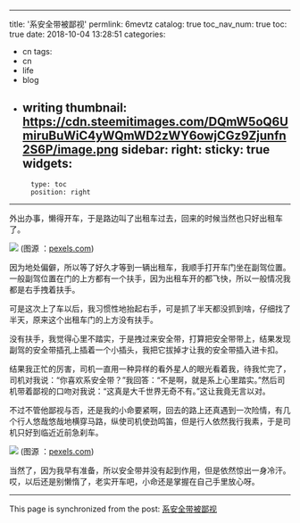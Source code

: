 
---
title: '系安全带被鄙视'
permlink: 6mevtz
catalog: true
toc_nav_num: true
toc: true
date: 2018-10-04 13:28:51
categories:
- cn
tags:
- cn
- life
- blog
- writing
thumbnail: https://cdn.steemitimages.com/DQmW5oQ6UmiruBuWiC4yWQmWD2zWY6owjCGz9Zjunfn2S6P/image.png
sidebar:
    right:
        sticky: true
widgets:
    -
        type: toc
        position: right
---


外出办事，懒得开车，于是路边叫了出租车过去，回来的时候当然也只好出租车了。

![](https://cdn.steemitimages.com/DQmW5oQ6UmiruBuWiC4yWQmWD2zWY6owjCGz9Zjunfn2S6P/image.png)
(图源 ：[pexels.com]( https://www.pexels.com/))

因为地处偏僻，所以等了好久才等到一辆出租车，我顺手打开车门坐在副驾位置。一般副驾位置在门的上方都有一个扶手，因为出租车开的都飞快，所以一般情况我都是右手拽着扶手。

可是这次上了车以后，我习惯性地抬起右手，可是抓了半天都没抓到啥，仔细找了半天，原来这个出租车门的上方没有扶手。

没有扶手，我觉得心里不踏实，于是拽过来安全带，打算把安全带带上，结果发现副驾的安全带插孔上插着一个小插头，我把它拔掉才让我的安全带插入进卡扣。

结果我正忙的厉害，司机一直用一种异样的看外星人的眼光看着我，待我忙完了，司机对我说：“你喜欢系安全带？”我回答：“不是啊，就是系上心里踏实。”然后司机带着鄙视的口吻对我说：“这真是大千世界无奇不有。”这让我竟无言以对。

不过不管他鄙视与否，还是我的小命要紧啊，回去的路上还真遇到一次险情，有几个行人悠哉悠哉地横穿马路，纵使司机使劲鸣笛，但是行人依然我行我素，于是司机只好到临近近前急刹车。

![](https://cdn.steemitimages.com/DQmchmopZfhFafbk9YgHgK7ScG41x9oeyPk7VgX8UVw41rp/image.png)
(图源 ：[pexels.com]( https://www.pexels.com/))

当然了，因为我早有准备，所以安全带并没有起到作用，但是依然惊出一身冷汗。哎，以后还是别懒惰了，老实开车吧，小命还是掌握在自己手里放心呀。

- - -

This page is synchronized from the post: [系安全带被鄙视](https://steemit.com/@oflyhigh/6mevtz)
